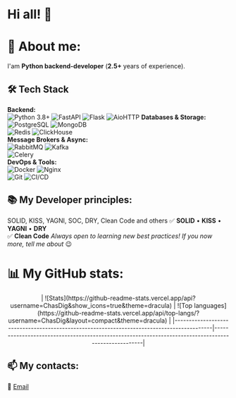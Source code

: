 # Hi all! 👋

# 🚀 **About me:**
I'am **Python backend-developer** (**2.5+** years of experience).

## 🛠 **Tech Stack**
**Backend:**  
![Python 3.8+](https://img.shields.io/badge/Python-3.8+-3776AB?logo=python&logoColor=white) 
![FastAPI](https://img.shields.io/badge/FastAPI-009688?logo=fastapi&logoColor=white) 
![Flask](https://img.shields.io/badge/Flask-000000?logo=flask&logoColor=white)
![AioHTTP](https://img.shields.io/badge/AioHTTP-2C5BB4?logo=aiohttp&logoColor=white) 
**Databases & Storage:**  
![PostgreSQL](https://img.shields.io/badge/PostgreSQL-4169E1?logo=postgresql&logoColor=white) 
![MongoDB](https://img.shields.io/badge/MongoDB-47A248?logo=mongodb&logoColor=white)  
![Redis](https://img.shields.io/badge/Redis-DC382D?logo=redis&logoColor=white) 
![ClickHouse](https://img.shields.io/badge/ClickHouse-FFCC01?logo=clickhouse&logoColor=black)  
**Message Brokers & Async:**  
![RabbitMQ](https://img.shields.io/badge/RabbitMQ-FF6600?logo=rabbitmq&logoColor=white) 
![Kafka](https://img.shields.io/badge/Kafka-231F20?logo=apachekafka&logoColor=white)  
![Celery](https://img.shields.io/badge/Celery-37814A?logo=celery&logoColor=white)  
**DevOps & Tools:**  
![Docker](https://img.shields.io/badge/Docker-2496ED?logo=docker&logoColor=white) 
![Nginx](https://img.shields.io/badge/Nginx-009639?logo=nginx&logoColor=white)  
![Git](https://img.shields.io/badge/Git-F05032?logo=git&logoColor=white) 
![CI/CD](https://img.shields.io/badge/CI/CD-FF6F00?logo=githubactions&logoColor=white)

## 📚 **My Developer principles**:
SOLID, KISS, YAGNI, SOC, DRY, Clean Code and others
✅ **SOLID** • **KISS** • **YAGNI** • **DRY**  
✅ **Clean Code**
*Always open to learning new best practices! If you now more, tell me about* 😉

# 📊 **My GitHub stats:**
<div align="center">
| ![Stats](https://github-readme-stats.vercel.app/api?username=ChasDig&show_icons=true&theme=dracula) | ![Top languages](https://github-readme-stats.vercel.app/api/top-langs/?username=ChasDig&layout=compact&theme=dracula) |
|-------------------------------------------------------------------------------------------|-----------------------------------------------------------------------------------------------------|
</div>

## 📫 **My contacts:**
📧 [Email](chas.prog@gmail.com)
